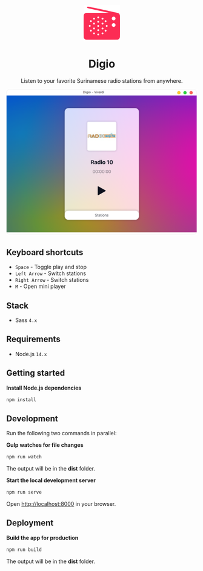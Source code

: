<p align="center">
  <img src="src/img/icons/icon.svg" width="96" alt="Icon" />
</p>

<h1 align="center">Digio</h1>

<p align="center">Listen to your favorite Surinamese radio stations from anywhere.</p>

<p align="center">
  <img src="demo.png" width="1024" />
</p>

## Keyboard shortcuts

- `Space` - Toggle play and stop
- `Left Arrow` - Switch stations
- `Right Arrow` - Switch stations
- `M` - Open mini player

## Stack

- Sass `4.x`

## Requirements

- Node.js `14.x`

## Getting started

**Install Node.js dependencies**

```sh
npm install
```

## Development

Run the following two commands in parallel:

**Gulp watches for file changes**

```sh
npm run watch
```

The output will be in the **dist** folder.

**Start the local development server**

```sh
npm run serve
```

Open [http://localhost:8000](http://localhost:8000) in your browser.

## Deployment

**Build the app for production**

```sh
npm run build
```

The output will be in the **dist** folder.
